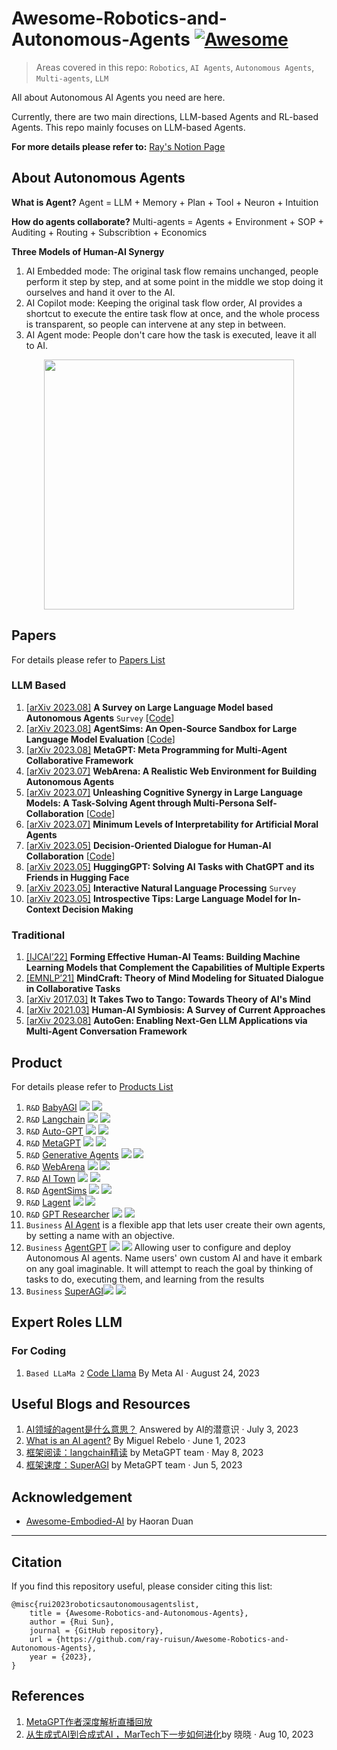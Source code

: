 # Awesome-Robotics-and-Autonomous-Agents [![Awesome](https://cdn.rawgit.com/sindresorhus/awesome/d7305f38d29fed78fa85652e3a63e154dd8e8829/media/badge.svg)](https://github.com/sindresorhus/awesome)
> Areas covered in this repo:
> `Robotics`, `AI Agents`, `Autonomous Agents`, `Multi-agents`, `LLM`

All about Autonomous AI Agents you need are here.

Currently, there are two main directions, LLM-based Agents and RL-based Agents. This repo mainly focuses on LLM-based Agents.

**For more details please refer to:** [Ray's Notion Page](https://ruisun.notion.site/AI-Agents-02dfa18bd0ca448ea11e585f8b4bb40b?pvs=4)

## About Autonomous Agents
**What is Agent?**
Agent = LLM + Memory + Plan + Tool + Neuron + Intuition

**How do agents collaborate?**
Multi-agents = Agents + Environment + SOP + Auditing + Routing + Subscribtion + Economics

**Three Models of Human-AI Synergy**
1. AI Embedded mode: The original task flow remains unchanged, people perform it step by step, and at some point in the middle we stop doing it ourselves and hand it over to the AI.
2. AI Copilot mode: Keeping the original task flow order, AI provides a shortcut to execute the entire task flow at once, and the whole process is transparent, so people can intervene at any step in between.
3. AI Agent mode: People don't care how the task is executed, leave it all to AI.
<div align="center">
<img align="center" height="400" src="http://p1.itc.cn/images01/20230810/2ef929fbf16e43c68b0da53775dfd2d7.png">
</div>


## Papers

For details please refer to [Papers List](papers)

### LLM Based

1. [[arXiv 2023.08]](https://arxiv.org/abs/2308.11432) **A Survey on Large Language Model based Autonomous Agents** `Survey` [[Code](https://github.com/Paitesanshi/LLM-Agent-Survey)]
2. [[arXiv 2023.08]](https://arxiv.org/abs/2308.04026) **AgentSims: An Open-Source Sandbox for Large Language Model Evaluation** [[Code](https://github.com/py499372727/AgentSims)]
3. [[arXiv 2023.08]](https://arxiv.org/pdf/2308.00352.pdf) **MetaGPT: Meta Programming for Multi-Agent Collaborative Framework**
4. [[arXiv 2023.07]](https://arxiv.org/pdf/2307.13854.pdf) **WebArena: A Realistic Web Environment for Building Autonomous Agents**
5. [[arXiv 2023.07]](https://arxiv.org/pdf/2307.05300) **Unleashing Cognitive Synergy in Large Language Models: A Task-Solving Agent through Multi-Persona Self-Collaboration** [[Code](https://github.com/MikeWangWZHL/Solo-Performance-Prompting)]
6. [[arXiv 2023.07]](https://arxiv.org/pdf/2307.00660) **Minimum Levels of Interpretability for Artificial Moral Agents**
7. [[arXiv 2023.05]](https://arxiv.org/pdf/2305.20076) **Decision-Oriented Dialogue for Human-AI Collaboration** [[Code](https://github.com/jlin816/dialop)]
8. [[arXiv 2023.05]](https://arxiv.org/pdf/2303.17580.pdf) **HuggingGPT: Solving AI Tasks with ChatGPT and its Friends in Hugging Face**
9. [[arXiv 2023.05]](https://arxiv.org/abs/2305.13246) **Interactive Natural Language Processing** `Survey`
10. [[arXiv 2023.05]](https://arxiv.org/pdf/2305.11598) **Introspective Tips: Large Language Model for In-Context Decision Making**

### Traditional

1. [[IJCAI’22]](https://www.ijcai.org/proceedings/2022/0344.pdf) **Forming Effective Human-AI Teams: Building Machine Learning Models that Complement the Capabilities of Multiple Experts**
2. [[EMNLP’21]](https://aclanthology.org/2021.emnlp-main.85.pdf) **MindCraft: Theory of Mind Modeling for Situated Dialogue in Collaborative Tasks**
3. [[arXiv 2017.03]](https://arxiv.org/pdf/1704.00717) **It Takes Two to Tango: Towards Theory of AI's Mind**
4. [[arXiv 2021.03]](https://arxiv.org/pdf/2103.09990) **Human-AI Symbiosis: A Survey of Current Approaches**
5. [[arXiv 2023.08]](https://arxiv.org/abs/2308.08155) **AutoGen: Enabling Next-Gen LLM Applications via Multi-Agent Conversation Framework**

## Product
For details please refer to [Products List](products)
1. `R&D` [BabyAGI](https://github.com/yoheinakajima/babyagi) ![](https://img.shields.io/github/stars/yoheinakajima/babyagi?style=round-square&logo=Github&logoColor=white) ![](https://img.shields.io/github/last-commit/yoheinakajima/babyagi?style=round-square&logo=Github&logoColor=white)
2. `R&D` [Langchain](https://github.com/hwchase17/langchain) ![](https://img.shields.io/github/stars/hwchase17/langchain?style=round-square&logo=Github&logoColor=white) ![](https://img.shields.io/github/last-commit/hwchase17/langchain?style=round-square&logo=Github&logoColor=white)
3. `R&D` [Auto-GPT](https://github.com/Significant-Gravitas/Auto-GPT) ![](https://img.shields.io/github/stars/Significant-Gravitas/Auto-GPT?style=round-square&logo=Github&logoColor=white) ![](https://img.shields.io/github/last-commit/Significant-Gravitas/Auto-GPT?style=round-square&logo=Github&logoColor=white)
4. `R&D` [MetaGPT](https://github.com/geekan/MetaGPT) ![](https://img.shields.io/github/stars/geekan/MetaGPT?style=round-square&logo=Github&logoColor=white) ![](https://img.shields.io/github/last-commit/geekan/MetaGPT?style=round-square&logo=Github&logoColor=white)
5. `R&D` [Generative Agents](https://github.com/joonspk-research/generative_agents) ![](https://img.shields.io/github/stars/joonspk-research/generative_agents?style=round-square&logo=Github&logoColor=white) ![](https://img.shields.io/github/last-commit/joonspk-research/generative_agents?style=round-square&logo=Github&logoColor=white)
6. `R&D` [WebArena](https://github.com/web-arena-x/webarena) ![](https://img.shields.io/github/stars/web-arena-x/webarena?style=round-square&logo=Github&logoColor=white) ![](https://img.shields.io/github/last-commit/web-arena-x/webarena?style=round-square&logo=Github&logoColor=white)
7. `R&D` [AI Town](https://github.com/a16z-infra/ai-town) ![](https://img.shields.io/github/stars/a16z-infra/ai-town?style=round-square&logo=Github&logoColor=white) ![](https://img.shields.io/github/last-commit/a16z-infra/ai-town?style=round-square&logo=Github&logoColor=white)
8. `R&D` [AgentSims](https://github.com/py499372727/AgentSims) ![](https://img.shields.io/github/stars/py499372727/AgentSims?style=round-square&logo=Github&logoColor=white) ![](https://img.shields.io/github/last-commit/py499372727/AgentSims?style=round-square&logo=Github&logoColor=white)
9. `R&D` [Lagent](https://github.com/InternLM/lagent) ![](https://img.shields.io/github/stars/InternLM/lagent?style=round-square&logo=Github&logoColor=white) ![](https://img.shields.io/github/last-commit/InternLM/lagent?style=round-square&logo=Github&logoColor=white)
10. `R&D` [GPT Researcher](https://github.com/assafelovic/gpt-researcher) ![](https://img.shields.io/github/stars/assafelovic/gpt-researcher?style=round-square&logo=Github&logoColor=white) ![](https://img.shields.io/github/last-commit/assafelovic/gpt-researcher?style=round-square&logo=Github&logoColor=white)
11. `Business` [AI Agent](https://aiagent.app/) is a flexible app that lets user create their own agents, by setting a name with an objective.
12. `Business` [AgentGPT](https://github.com/reworkd/AgentGPT) ![](https://img.shields.io/github/stars/reworkd/AgentGPT?style=round-square&logo=Github&logoColor=white) ![](https://img.shields.io/github/last-commit/reworkd/AgentGPT?style=round-square&logo=Github&logoColor=white) Allowing user to configure and deploy Autonomous AI agents. Name users' own custom AI and have it embark on any goal imaginable. It will attempt to reach the goal by thinking of tasks to do, executing them, and learning from the results
13. `Business` [SuperAGI](https://github.com/TransformerOptimus/SuperAGI)![](https://img.shields.io/github/stars/TransformerOptimus/SuperAGI?style=round-square&logo=Github&logoColor=white) ![](https://img.shields.io/github/last-commit/TransformerOptimus/SuperAGI?style=round-square&logo=Github&logoColor=white)

## Expert Roles LLM
### For Coding
1. `Based LLaMa 2` [Code Llama](https://about.fb.com/news/2023/08/code-llama-ai-for-coding/) By Meta AI · August 24, 2023

## Useful Blogs and Resources 

1. [AI领域的agent是什么意思？](https://www.zhihu.com/question/51195225/answer/3097467077) Answered by AI的潜意识 · July 3, 2023
2. [What is an AI agent?](https://zapier.com/blog/ai-agent/) By Miguel Rebelo · June 1, 2023
3. [框架阅读：langchain精读](https://deepwisdom.feishu.cn/wiki/wikcnhYysy7aaewetJ2sUlZMbeh) by MetaGPT team · May 8, 2023
4. [框架速度：SuperAGI](https://deepwisdom.feishu.cn/wiki/RlcCwJENIiC0YNkiu6Dcc9Ornlb) by MetaGPT team · Jun 5, 2023

## Acknowledgement
- [Awesome-Embodied-AI](https://github.com/haoranD/Awesome-Embodied-AI) by Haoran Duan

----
## Citation
If you find this repository useful, please consider citing this list:
```
@misc{rui2023roboticsautonomousagentslist,
    title = {Awesome-Robotics-and-Autonomous-Agents},
    author = {Rui Sun},
    journal = {GitHub repository},
    url = {https://github.com/ray-ruisun/Awesome-Robotics-and-Autonomous-Agents},
    year = {2023},
}
```

## References
1. [MetaGPT作者深度解析直播回放](https://www.bilibili.com/video/BV1Ru411V7XL)
2. [从生成式AI到合成式AI ，MarTech下一步如何进化](http://news.sohu.com/a/710542412_99984157)by 晓晓 · Aug 10, 2023